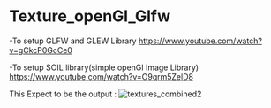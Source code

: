 # Texture_openGl_Glfw
-To setup GLFW and GLEW Library 
https://www.youtube.com/watch?v=gCkcP0GcCe0

-To setup  SOIL library(simple openGl Image Library)
https://www.youtube.com/watch?v=O9qrm5ZelD8

This Expect to be the output : 
![textures_combined2](https://user-images.githubusercontent.com/26176732/47959046-fa2ad680-df96-11e8-9b1b-b45bada17ea6.png)


